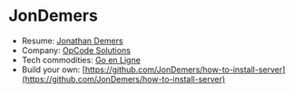 # JonDemers

- Resume: [Jonathan Demers](https://jondemers.github.io/jonathan-demers/Jonathan-Demers-Resume.html)
- Company: [OpCode Solutions](https://opcodesolutions.com/)
- Tech commodities: [Go en Ligne](https://goenligne.ca/)
- Build your own: [https://github.com/JonDemers/how-to-install-server](https://github.com/JonDemers/how-to-install-server)
